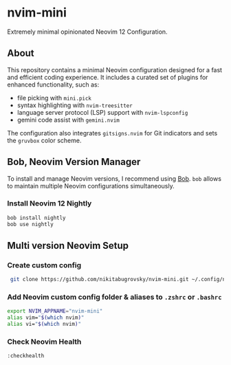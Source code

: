 # nvim-mini
Extremely minimal opinionated Neovim 12 Configuration.

## About

This repository contains a minimal Neovim configuration designed for a fast and efficient coding experience.
It includes a curated set of plugins for enhanced functionality, such as:

 - file picking with `mini.pick` 
 - syntax highlighting with `nvim-treesitter`
 - language server protocol (LSP) support with `nvim-lspconfig`
 - gemini code assist with `gemini.nvim`

 The configuration also integrates `gitsigns.nvim` for Git indicators and sets the `gruvbox` color scheme.

 ## Bob, Neovim Version Manager

 To install and manage Neovim versions, I recommend using [Bob](https://github.com/MordechaiHadad/bob).
 `bob` allows to maintain multiple Neovim configurations simultaneously.

 ### Install Neovim 12 Nightly

 ```sh
 bob install nightly
 bob use nightly
 ```
## Multi version Neovim Setup

### Create custom config

```sh
 git clone https://github.com/nikitabugrovsky/nvim-mini.git ~/.config/nvim-mini
 ```
### Add Neovim custom config folder & aliases to `.zshrc` or `.bashrc`

 ```sh
 export NVIM_APPNAME="nvim-mini"
 alias vim="$(which nvim)"
 alias vi="$(which nvim)"
 ```
### Check Neovim Health

```vim
:checkhealth
 ```
